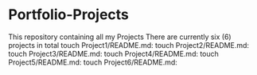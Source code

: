# Portfolio-Projects
 This repository containing all my Projects 
 There are currently six (6) projects in total
touch Project1/README.md:
touch Project2/README.md:
touch Project3/README.md:
touch Project4/README.md:
touch Project5/README.md:
touch Project6/README.md:
 
 

